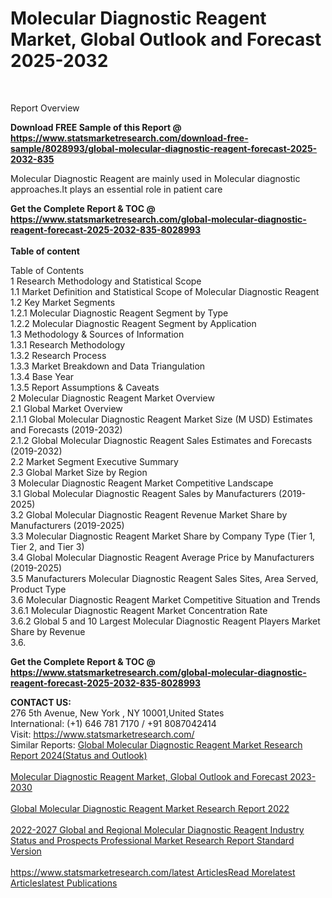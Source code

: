 <h1>Molecular Diagnostic Reagent Market, Global Outlook and Forecast 2025-2032</h1><br/><p>Report Overview</p><p><strong>Download FREE Sample of this Report @ <a href="https://www.statsmarketresearch.com/download-free-sample/8028993/global-molecular-diagnostic-reagent-forecast-2025-2032-835">https://www.statsmarketresearch.com/download-free-sample/8028993/global-molecular-diagnostic-reagent-forecast-2025-2032-835</a></strong></p><p>Molecular Diagnostic Reagent are mainly used in Molecular diagnostic approaches.It plays an essential role in patient care</p><div><b>Get the Complete Report & TOC @ <a href="https://www.statsmarketresearch.com/global-molecular-diagnostic-reagent-forecast-2025-2032-835-8028993">https://www.statsmarketresearch.com/global-molecular-diagnostic-reagent-forecast-2025-2032-835-8028993</a></b></div><br><b>Table of content</b><p>Table of Contents<br />1 Research Methodology and Statistical Scope<br />1.1 Market Definition and Statistical Scope of Molecular Diagnostic Reagent<br />1.2 Key Market Segments<br />1.2.1 Molecular Diagnostic Reagent Segment by Type<br />1.2.2 Molecular Diagnostic Reagent Segment by Application<br />1.3 Methodology & Sources of Information<br />1.3.1 Research Methodology<br />1.3.2 Research Process<br />1.3.3 Market Breakdown and Data Triangulation<br />1.3.4 Base Year<br />1.3.5 Report Assumptions & Caveats<br />2 Molecular Diagnostic Reagent Market Overview<br />2.1 Global Market Overview<br />2.1.1 Global Molecular Diagnostic Reagent Market Size (M USD) Estimates and Forecasts (2019-2032)<br />2.1.2 Global Molecular Diagnostic Reagent Sales Estimates and Forecasts (2019-2032)<br />2.2 Market Segment Executive Summary<br />2.3 Global Market Size by Region<br />3 Molecular Diagnostic Reagent Market Competitive Landscape<br />3.1 Global Molecular Diagnostic Reagent Sales by Manufacturers (2019-2025)<br />3.2 Global Molecular Diagnostic Reagent Revenue Market Share by Manufacturers (2019-2025)<br />3.3 Molecular Diagnostic Reagent Market Share by Company Type (Tier 1, Tier 2, and Tier 3)<br />3.4 Global Molecular Diagnostic Reagent Average Price by Manufacturers (2019-2025)<br />3.5 Manufacturers Molecular Diagnostic Reagent Sales Sites, Area Served, Product Type<br />3.6 Molecular Diagnostic Reagent Market Competitive Situation and Trends<br />3.6.1 Molecular Diagnostic Reagent Market Concentration Rate<br />3.6.2 Global 5 and 10 Largest Molecular Diagnostic Reagent Players Market Share by Revenue<br />3.6.<br><div><b>Get the Complete Report & TOC @ <a href="https://www.statsmarketresearch.com/global-molecular-diagnostic-reagent-forecast-2025-2032-835-8028993">https://www.statsmarketresearch.com/global-molecular-diagnostic-reagent-forecast-2025-2032-835-8028993</a></b></div></p> <b>CONTACT US:</b><br>276 5th Avenue, New York , NY 10001,United States<br>International: (+1) 646 781 7170 / +91 8087042414<br>Visit: <a href="https://www.statsmarketresearch.com/">https://www.statsmarketresearch.com/</a><br>Similar Reports: <a href="https://www.statsmarketresearch.com/global-molecular-diagnostic-reagent-forecast-2025-2032-835-8028993">Global Molecular Diagnostic Reagent Market Research Report 2024(Status and Outlook)</a><br/><br/><a href="https://www.statsmarketresearch.com/global-molecular-diagnostic-reagent-forecast-2025-2032-835-8028993">Molecular Diagnostic Reagent Market, Global Outlook and Forecast 2023-2030</a><br/><br/><a href="https://www.statsmarketresearch.com/global-molecular-diagnostic-reagent-forecast-2025-2032-835-8028993">Global Molecular Diagnostic Reagent Market Research Report 2022</a><br/><br/><a href="https://www.statsmarketresearch.com/global-molecular-diagnostic-reagent-forecast-2025-2032-835-8028993">2022-2027 Global and Regional Molecular Diagnostic Reagent Industry Status and Prospects Professional Market Research Report Standard Version</a><br/><br/><a href="https://gyeongbokgung.com">https://www.statsmarketresearch.com/</a><a href="https://hallyeomaritime.com">latest Articles</a><a href="https://jingwansa.com">Read More</a><a href=https://nguoiviet.jp/">latest Articles</a><a href="https://www.intelmarketresearch.com/">latest Publications</a>